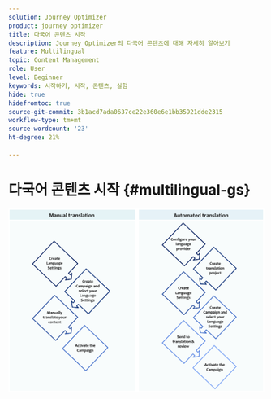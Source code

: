 ```yaml
---
solution: Journey Optimizer
product: journey optimizer
title: 다국어 콘텐츠 시작
description: Journey Optimizer의 다국어 콘텐츠에 대해 자세히 알아보기
feature: Multilingual
topic: Content Management
role: User
level: Beginner
keywords: 시작하기, 시작, 콘텐츠, 실험
hide: true
hidefromtoc: true
source-git-commit: 3b1acd7ada0637ce22e360e6e1bb35921dde2315
workflow-type: tm+mt
source-wordcount: '23'
ht-degree: 21%

---
```


# 다국어 콘텐츠 시작 {#multilingual-gs}

![](assets/translation_schema.png)
